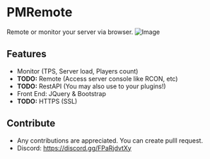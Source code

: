 # PMRemote
Remote or monitor your server via browser.
![Image](https://cdn.discordapp.com/attachments/818064454264422401/861589981386375178/Screenshot_1145.png)
## Features

- Monitor (TPS, Server load, Players count)
- **TODO:** Remote (Access server console like RCON, etc)
- **TODO:** RestAPI (You may also use to your plugins!)
- Front End: JQuery & Bootstrap
- **TODO:** HTTPS (SSL)

## Contribute

- Any contributions are appreciated. You can create pulll request.
- Discord: https://discord.gg/FPaRjdvtXy